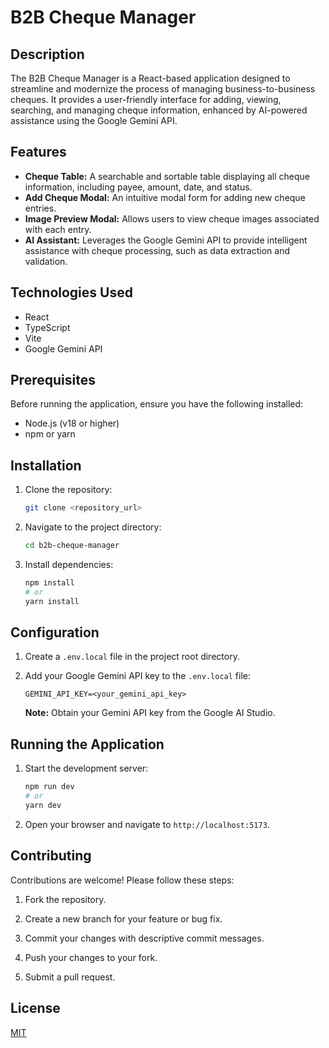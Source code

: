 
# B2B Cheque Manager

## Description

The B2B Cheque Manager is a React-based application designed to streamline and modernize the process of managing business-to-business cheques. It provides a user-friendly interface for adding, viewing, searching, and managing cheque information, enhanced by AI-powered assistance using the Google Gemini API.

## Features

*   **Cheque Table:** A searchable and sortable table displaying all cheque information, including payee, amount, date, and status.
*   **Add Cheque Modal:** An intuitive modal form for adding new cheque entries.
*   **Image Preview Modal:** Allows users to view cheque images associated with each entry.
*   **AI Assistant:** Leverages the Google Gemini API to provide intelligent assistance with cheque processing, such as data extraction and validation.

## Technologies Used

*   React
*   TypeScript
*   Vite
*   Google Gemini API

## Prerequisites

Before running the application, ensure you have the following installed:

*   Node.js (v18 or higher)
*   npm or yarn

## Installation

1.  Clone the repository:

    ```bash
    git clone <repository_url>
    ```

2.  Navigate to the project directory:

    ```bash
    cd b2b-cheque-manager
    ```

3.  Install dependencies:

    ```bash
    npm install
    # or
    yarn install
    ```

## Configuration

1.  Create a `.env.local` file in the project root directory.

2.  Add your Google Gemini API key to the `.env.local` file:

    ```
    GEMINI_API_KEY=<your_gemini_api_key>
    ```

    **Note:** Obtain your Gemini API key from the Google AI Studio.

## Running the Application

1.  Start the development server:

    ```bash
    npm run dev
    # or
    yarn dev
    ```

2.  Open your browser and navigate to `http://localhost:5173`.

## Contributing

Contributions are welcome! Please follow these steps:

1.  Fork the repository.

2.  Create a new branch for your feature or bug fix.

3.  Commit your changes with descriptive commit messages.

4.  Push your changes to your fork.

5.  Submit a pull request.

## License

[MIT](LICENSE)
